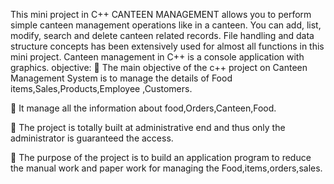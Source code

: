 This mini project in C++ CANTEEN MANAGEMENT allows
you to perform simple canteen management operations like in a
canteen. You can add, list, modify, search and delete canteen
related records. File handling and data structure concepts has been
extensively used for almost all functions in this mini project.
Canteen management in C++ is a console application with
graphics.
objective:
 The main objective of the c++ project on Canteen Management System is to
manage the details of Food items,Sales,Products,Employee ,Customers.

 It manage all the information about food,Orders,Canteen,Food.

 The project is totally built at administrative end and thus only the
administrator is guaranteed the access.

 The purpose of the project is to build an application program to reduce the
manual work and paper work for managing the Food,items,orders,sales.
